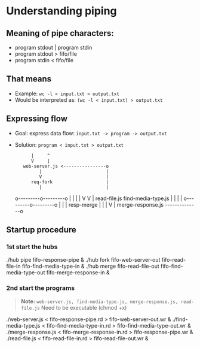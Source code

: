 # Understanding piping

## Meaning of pipe characters:

- program stdout | program stdin
- program stdout > fifo/file 
- program stdin < fifo/file

## That means

- Example: `wc -l < input.txt > output.txt`
- Would be interpreted as: `(wc -l < input.txt) > output.txt`

## Expressing flow

- Goal: express data flow: `input.txt -> program -> output.txt`
- Solution: `program < input.txt > output.txt`


            |     ^
            V     |
         web-server.js <----------------o
               |                        |
               V                        |
            req-fork                    |
               |                        |
     o---------o---------o              |
     |                   |              |
     V                   V              |
read-file.js     find-media-type.js     |
     |                   |              |
     o---------o---------o              |
               |                        |
           resp-merge                   |
               |                        |
               V                        |
        merge-response.js --------------o


## Startup procedure

### 1st start the hubs

./hub pipe fifo-response-pipe &
./hub fork fifo-web-server-out fifo-read-file-in fifo-find-media-type-in &
./hub merge fifo-read-file-out fifo-find-media-type-out fifo-merge-response-in &

### 2nd start the programs

> **Note:**
> `web-server.js, find-media-type.js, merge-response.js, read-file.js`
> Need to be executable (chmod +x)

./web-server.js < fifo-response-pipe.rd > fifo-web-server-out.wr &
./find-media-type.js < fifo-find-media-type-in.rd > fifo-find-media-type-out.wr &
./merge-response.js < fifo-merge-response-in.rd > fifo-response-pipe.wr &
./read-file.js < fifo-read-file-in.rd > fifo-read-file-out.wr &
